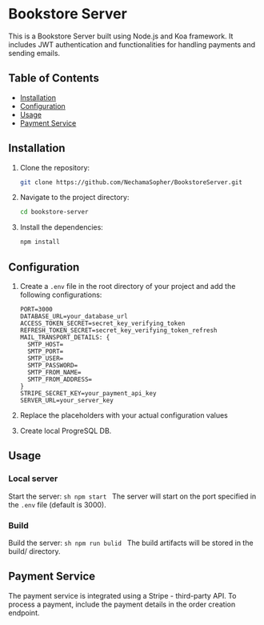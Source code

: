 # Bookstore Server

This is a Bookstore Server built using Node.js and Koa framework. It includes JWT authentication and functionalities for handling payments and sending emails.

## Table of Contents

- [Installation](#installation)
- [Configuration](#configuration)
- [Usage](#usage)
- [Payment Service](#payment-service)

## Installation

1. Clone the repository:
    ```sh
    git clone https://github.com/NechamaSopher/BookstoreServer.git
    ```

2. Navigate to the project directory:
    ```sh
    cd bookstore-server
    ```

3. Install the dependencies:
    ```sh
    npm install
    ```

## Configuration

1. Create a `.env` file in the root directory of your project and add the following configurations:
    ```env
    PORT=3000
    DATABASE_URL=your_database_url
    ACCESS_TOKEN_SECRET=secret_key_verifying_token
    REFRESH_TOKEN_SECRET=secret_key_verifying_token_refresh
    MAIL_TRANSPORT_DETAILS: {
      SMTP_HOST=
      SMTP_PORT=
      SMTP_USER=
      SMTP_PASSWORD=
      SMTP_FROM_NAME=
      SMTP_FROM_ADDRESS=
    }
    STRIPE_SECRET_KEY=your_payment_api_key
    SERVER_URL=your_server_key
    ```

2. Replace the placeholders with your actual configuration values
3. Create local ProgreSQL DB.

## Usage
### Local server

Start the server:
    ```sh
    npm start
    ```
The server will start on the port specified in the `.env` file (default is 3000).

### Build
Build the server:
    ```sh
    npm run bulid
    ```
The build artifacts will be stored in the build/ directory.


## Payment Service

The payment service is integrated using a Stripe - third-party API. To process a payment, include the payment details in the order creation endpoint.
